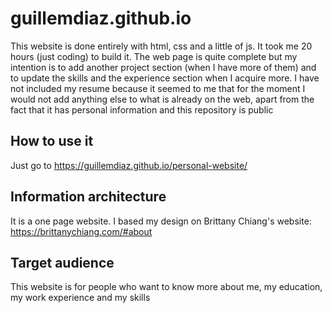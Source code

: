 # guillemdiaz.github.io

This website is done entirely with html, css and a little of js. It took me 20 hours (just coding) 
to build it.
The web page is quite complete but my intention is to add another project section (when I have
more of them) and to update the skills and the experience section when I acquire more.
I have not included my resume because it seemed to me that for the moment I would not add anything
else to what is already on the web, apart from the fact that it has personal information and this 
repository is public

## How to use it
Just go to https://guillemdiaz.github.io/personal-website/

## Information architecture
It is a one page website. I based my design on Brittany Chiang's website:
https://brittanychiang.com/#about

## Target audience
This website is for people who want to know more about me, my education, my work experience and my skills
